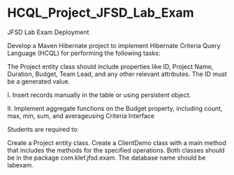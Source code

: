# HCQL_Project_JFSD_Lab_Exam
JFSD Lab Exam Deployment

Develop a Maven Hibernate project to implement Hibernate Criteria Query Language (HCQL) for performing the following tasks:

The Project entity class should include properties like ID, Project Name, Duration, Budget, Team Lead, and any other relevant attributes. The ID must be a generated value.

I. Insert records manually in the table or using persistent object.

II. Implement aggregate functions on the Budget property, including count, max, min, sum, and averageusing Criteria Interface

Students are required to:

Create a Project entity class.
Create a ClientDemo class with a main method that includes the methods for the specified operations.
Both classes should be in the package com.klef.jfsd.exam.
The database name should be labexam.
